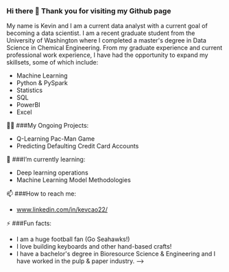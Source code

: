 ### Hi there 👋 Thank you for visiting my Github page

My name is Kevin and I am a current data analyst with a current goal of becoming a data scientist. I am a recent graduate student from the University of Washington where I completed a master's degree in Data Science in Chemical Engineering. From my graduate experience and current professional work experience, I have had the opportunity to expand my skillsets, some of which include:

  - Machine Learning
  - Python & PySpark
  - Statistics
  - SQL
  - PowerBI
  - Excel

👨‍💻 ###My Ongoing Projects:

  - Q-Learning Pac-Man Game
  - Predicting Defaulting Credit Card Accounts
  
🌱 ###I’m currently learning:

  - Deep learning operations
  - Machine Learning Model Methodologies
  
📫 ###How to reach me:

  - www.linkedin.com/in/kevcao22/

⚡ ###Fun facts:
  - I am a huge football fan (Go Seahawks!) 
  - I love building keyboards and other hand-based crafts!
  - I have a bachelor's degree in Bioresource Science & Engineering and I have worked in the pulp & paper industry.
-->
